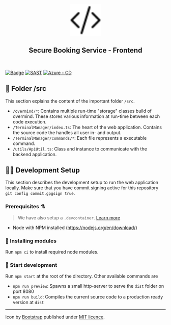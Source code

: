 <div align="center">
    <img src="https://raw.githubusercontent.com/Secure-Booking-Service/frontend/master/logo.svg" alt="Code Icon by Bootstrap" width="100">
    <br>
    <h2>Secure Booking Service - Frontend</h2>
    <br>
</div>

[![Badge](https://img.shields.io/badge/project-Secure%20Booking%20Service-blue)](https://github.com/Secure-Booking)
[![SAST](https://github.com/Secure-Booking-Service/frontend/actions/workflows/SAST.yml/badge.svg)](https://github.com/Secure-Booking-Service/frontend/actions/workflows/SAST.yml)
[![Azure - CD](https://github.com/Secure-Booking-Service/frontend/actions/workflows/CD.yml/badge.svg)](https://github.com/Secure-Booking-Service/frontend/actions/workflows/CD.yml)

## 📁 Folder /src
This section explains the content of the important folder `/src`.

* `/overmind/*`: Contains multiple run-time "storage" classes build of overmind. These stores various information at run-time between each code execution.
* `/TerminalManager/index.ts`: The heart of the web application. Contains the source code the handles all user in- and output.
* `/TerminalManager/commands/*`: Each file represents a executable command.
* `/utils/ApiUtil.ts`: Class and instance to communicate with the backend application.

## 🧑‍💻 Development Setup
This section describes the development setup to run the web application locally.
Make sure that you have commit signing active for this repository `git config commit.gpgsign true`.

### Prerequisites ⚗️
> We have also setup a `.devcontainer`.  [Learn more](https://code.visualstudio.com/docs/remote/containers#_quick-start-open-an-existing-folder-in-a-container)

- Node with NPM installed (https://nodejs.org/en/download/)

### 📁 Installing modules
Run `npm ci` to install required node modules.

### 🛫 Start development
Run `npm start` at the root of the directory. Other available commands are
* `npm run preview`: Spawns a small http-server to serve the `dist` folder on port 8080
* `npm run build`: Compiles the current source code to a production ready version at `dist`

---
<div align="left">
    Icon by <a href="https://github.com/twbs/icons">Bootstrap</a> published under <a href="https://github.com/twbs/icons/blob/main/LICENSE.md">MIT licence</a>.
</div>